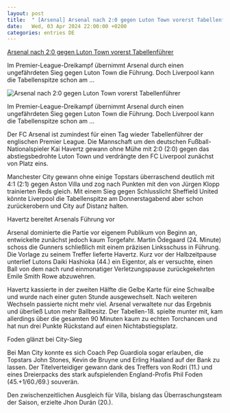 ```yaml
---
layout: post
title:  " [Arsenal] Arsenal nach 2:0 gegen Luton Town vorerst Tabellenführer"
date:   Wed, 03 Apr 2024 22:00:00 +0200
categories: entries DE
---
```

[Arsenal nach 2:0 gegen Luton Town vorerst Tabellenführer](https://www.schwaebische.de/sport/arsenal-nach-20-gegen-luton-town-vorerst-tabellenfuehrer-2404769)

Im Premier-League-Dreikampf übernimmt Arsenal durch einen ungefährdeten Sieg gegen Luton Town die Führung. Doch Liverpool kann die Tabellenspitze schon am&nbsp;...

![Arsenal nach 2:0 gegen Luton Town vorerst Tabellenführer](https://cdn.schwaebische.de/2024/04/03/615ad724-01f3-416f-a28a-0599f5f42b0f.jpeg)

Im Premier-League-Dreikampf übernimmt Arsenal durch einen ungefährdeten Sieg gegen Luton Town die Führung. Doch Liverpool kann die Tabellenspitze schon am&nbsp;...

Der FC Arsenal ist zumindest für einen Tag wieder Tabellenführer der englischen Premier League. Die Mannschaft um den deutschen Fußball-Nationalspieler Kai Havertz gewann ohne Mühe mit 2:0 (2:0) gegen das abstiegsbedrohte Luton Town und verdrängte den FC Liverpool zunächst von Platz eins.

Manchester City gewann ohne einige Topstars überraschend deutlich mit 4:1 (2:1) gegen Aston Villa und zog nach Punkten mit den von Jürgen Klopp trainierten Reds gleich. Mit einem Sieg gegen Schlusslicht Sheffield United könnte Liverpool die Tabellenspitze am Donnerstagabend aber schon zurückerobern und City auf Distanz halten.

Havertz bereitet Arsenals Führung vor

Arsenal dominierte die Partie vor eigenem Publikum von Beginn an, entwickelte zunächst jedoch kaum Torgefahr. Martin Ödegaard (24. Minute) schoss die Gunners schließlich mit einem präzisen Linksschuss in Führung. Die Vorlage zu seinem Treffer lieferte Havertz. Kurz vor der Halbzeitpause unterlief Lutons Daiki Hashioka (44.) ein Eigentor, als er versuchte, einen Ball von dem nach rund einmonatiger Verletzungspause zurückgekehrten Emile Smith Rowe abzuwehren.

Havertz kassierte in der zweiten Hälfte die Gelbe Karte für eine Schwalbe und wurde nach einer guten Stunde ausgewechselt. Nach weiteren Wechseln passierte nicht mehr viel. Arsenal verwaltete nur das Ergebnis und überließ Luton mehr Ballbesitz. Der Tabellen-18. spielte munter mit, kam allerdings über die gesamten 90 Minuten kaum zu echten Torchancen und hat nun drei Punkte Rückstand auf einen Nichtabstiegsplatz.

Foden glänzt bei City-Sieg

Bei Man City konnte es sich Coach Pep Guardiola sogar erlauben, die Topstars John Stones, Kevin de Bruyne und Erling Haaland auf der Bank zu lassen. Der Titelverteidiger gewann dank des Treffers von Rodri (11.) und eines Dreierpacks des stark aufspielenden England-Profis Phil Foden (45.+1/60./69.) souverän.

Den zwischenzeitlichen Ausgleich für Villa, bislang das Überraschungsteam der Saison, erzielte Jhon Durán (20.).

